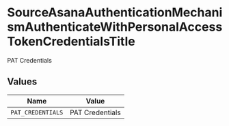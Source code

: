 # SourceAsanaAuthenticationMechanismAuthenticateWithPersonalAccessTokenCredentialsTitle

PAT Credentials


## Values

| Name              | Value             |
| ----------------- | ----------------- |
| `PAT_CREDENTIALS` | PAT Credentials   |